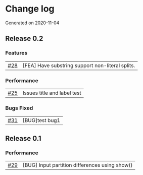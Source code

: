 # Change log
Generated on 2020-11-04

## Release 0.2

### Features
|||
|:---|:---|
|[#28](https://github.com/HongW2019/OAP-test/issues/28)|[FEA] Have substring support non-literal splits.|

### Performance
|||
|:---|:---|
|[#25](https://github.com/HongW2019/OAP-test/issues/25)|Issues title and label test|

### Bugs Fixed
|||
|:---|:---|
|[#31](https://github.com/HongW2019/OAP-test/issues/31)|[BUG]test bug1|

## Release 0.1

### Performance
|||
|:---|:---|
|[#29](https://github.com/HongW2019/OAP-test/issues/29)|[BUG] Input partition differences using show()|
